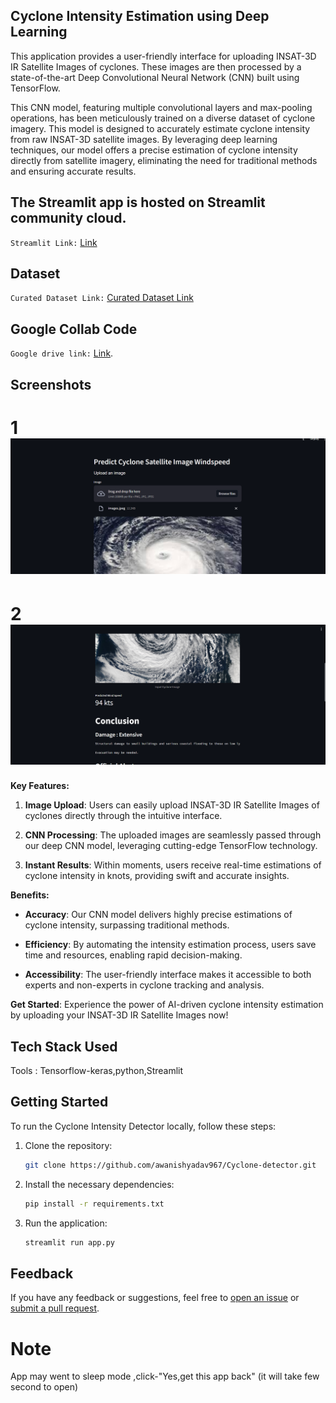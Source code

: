 ## Cyclone Intensity Estimation using Deep Learning


This application provides a user-friendly interface for uploading INSAT-3D IR Satellite Images of cyclones. These images are then processed by a state-of-the-art Deep Convolutional Neural Network (CNN) built using TensorFlow.

This CNN model, featuring multiple convolutional layers and max-pooling operations, has been meticulously trained on a diverse dataset of cyclone imagery. This model is designed to accurately estimate cyclone intensity from raw INSAT-3D satellite images. By leveraging deep learning techniques, our model offers a precise estimation of cyclone intensity directly from satellite imagery, eliminating the need for traditional methods and ensuring accurate results.


## The Streamlit app is hosted on  Streamlit community cloud.

``Streamlit Link:`` [Link](https://awanishyadav967-cyclonespeed-prediction-main-ph86ib.streamlit.app/)

## Dataset

``Curated Dataset Link:`` [Curated Dataset Link](https://www.kaggle.com/datasets/sshubam/insat3d-infrared-raw-cyclone-images-20132021)

## Google Collab Code

``Google drive link:`` [Link](https://drive.google.com/file/d/1dm3Q_mTmZrdhOI6y-fOWfFCJU3n2jOKx/view?usp=sharing).


## Screenshots

# 1 ![Cyclone Intensity Detector](ss1.png)

# 2 ![Cyclone Intensity Detector](Screenshot2.png)



**Key Features:**

1. **Image Upload**: Users can easily upload INSAT-3D IR Satellite Images of cyclones directly through the intuitive interface.

2. **CNN Processing**: The uploaded images are seamlessly passed through our deep CNN model, leveraging cutting-edge TensorFlow technology.

3. **Instant Results**: Within moments, users receive real-time estimations of cyclone intensity in knots, providing swift and accurate insights.

**Benefits:**

- **Accuracy**: Our CNN model delivers highly precise estimations of cyclone intensity, surpassing traditional methods.

- **Efficiency**: By automating the intensity estimation process, users save time and resources, enabling rapid decision-making.

- **Accessibility**: The user-friendly interface makes it accessible to both experts and non-experts in cyclone tracking and analysis.

**Get Started**: Experience the power of AI-driven cyclone intensity estimation by uploading your INSAT-3D IR Satellite Images now!




## Tech Stack Used

Tools : Tensorflow-keras,python,Streamlit


## Getting Started

To run the Cyclone Intensity Detector locally, follow these steps:

1. Clone the repository:

    ```bash
    git clone https://github.com/awanishyadav967/Cyclone-detector.git
    ```

2. Install the necessary dependencies:

    ```bash
    pip install -r requirements.txt
    ```

3. Run the application:

    ```bash
    streamlit run app.py
    ```


## Feedback

If you have any feedback or suggestions, feel free to [open an issue](https://github.com/awanishyadav967/Cyclone-detector/issues) or [submit a pull request](https://github.com/awanishyadav967/Cyclone-detector/pulls).



# Note 
App may went to sleep mode ,click-"Yes,get this app back" (it will take few second to open)
